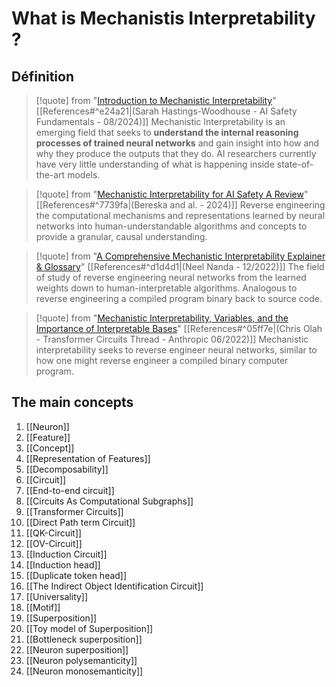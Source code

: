 # What is Mechanistis Interpretability ?

## Définition
>[!quote] from "[Introduction to Mechanistic Interpretability](https://aisafetyfundamentals.com/blog/introduction-to-mechanistic-interpretability)" [[References#^e24a21|(Sarah Hastings-Woodhouse - AI Safety Fundamentals - 08/2024)]]
>Mechanistic Interpretability is an emerging field that seeks to **understand the internal reasoning processes of trained neural networks** and gain insight into how and why they produce the outputs that they do. AI researchers currently have very little understanding of what is happening inside state-of-the-art models.

>[!quote] from "[Mechanistic Interpretability for AI Safety A Review](https://leonardbereska.github.io/blog/2024/mechinterpreview/)" [[References#^7739fa|(Bereska and al. - 2024)]]
>Reverse engineering the computational mechanisms and representations learned by neural networks into human-understandable algorithms and concepts to provide a granular, causal understanding.

>[!quote] from "[A Comprehensive Mechanistic Interpretability Explainer & Glossary](https://dynalist.io/d/n2ZWtnoYHrU1s4vnFSAQ519J#z=eL6tFQqNwd4LbYlO1DVIen8K)" [[References#^d1d4d1|(Neel Nanda - 12/2022)]]
>The field of study of reverse engineering neural networks from the learned weights down to human-interpretable algorithms. Analogous to reverse engineering a compiled program binary back to source code.

>[!quote] from "[Mechanistic Interpretability, Variables, and the Importance of Interpretable Bases](https://transformer-circuits.pub/2022/mech-interp-essay/index.html)" [[References#^05ff7e|(Chris Olah - Transformer Circuits Thread - Anthropic 06/2022)]]
>Mechanistic interpretability seeks to reverse engineer neural networks, similar to how one might reverse engineer a compiled binary computer program.

## The main concepts
1. [[Neuron]]
2. [[Feature]]
3. [[Concept]]
4. [[Representation of Features]]
5. [[Decomposability]]
6. [[Circuit]]
7. [[End-to-end circuit]]
8. [[Circuits As Computational Subgraphs]]
9. [[Transformer Circuits]]
10. [[Direct Path term Circuit]]
11. [[QK-Circuit]]
12. [[OV-Circuit]]
13. [[Induction Circuit]]
14. [[Induction head]]
15. [[Duplicate token head]]
16. [[The Indirect Object Identification Circuit]]
17. [[Universality]]
18. [[Motif]]
19. [[Superposition]]
20. [[Toy model of Superposition]]
21. [[Bottleneck superposition]]
22. [[Neuron superposition]]
23. [[Neuron polysemanticity]]
24. [[Neuron monosemanticity]]
